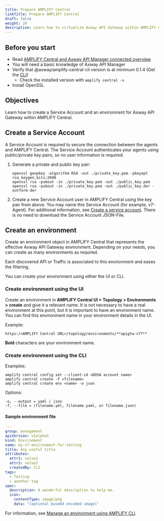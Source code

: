```yaml
---
title: Prepare AMPLIFY Central
linkTitle: Prepare AMPLIFY Central
draft: false
weight: 20
description: Learn how to virtualize Axway API Gateway within AMPLIFY Central by using an environment. Secure the connection between AMPLIFY Central and the agents by using a Service Account. 
---
```


## Before you start

* Read [AMPLIFY Central and Axway API Manager connected overview](/docs/central/connect-api-manager/)
* You will need a basic knowledge of Axway API Manager
* Verify that @axway/amplify-central-cli version is at minimum 0.1.4 (Get the [CLI](/docs/central/cli_central/cli_install/))
    * Check the installed version with `amplify central -v`
* Install OpenSSL

## Objectives

Learn how to create a Service Account and an environment for Axway API Gateway within AMPLIFY Central.

## Create a Service Account

A Service Account is required to secure the connection between the agents and AMPLIFY Central. The Service Account authenticates your agents using public/private key pairs, so no user information is required.

1. Generate a private and public key pair:

    ```
    openssl genpkey -algorithm RSA -out ./private_key.pem -pkeyopt rsa_keygen_bits:2048
    openssl rsa -pubout -in ./private_key.pem -out ./public_key.pem
    openssl rsa -pubout -in ./private_key.pem -out ./public_key.der -outform der
    ```

2. Create a new Service Account user in AMPLIFY Central using the key pair from above. You may name this Service Account (for example, v7-Agent). For additional information, see [Create a service account](/docs/central/cli_central/cli_install/#create-a-service-account). There is no need to download the Service Account JSON-File.

## Create an environment

Create an environment object in AMPLIFY Central that represents the effective Axway API Gateway environment. Depending on your needs, you can create as many environments as required.

Each discovered API or Traffic is associated to this environment and eases the filtering.

You can create your environment using either the UI or CLI.

### Create environment using the UI

Create an environment in **AMPLIFY Central UI > Topology > Environments > create** and give it a relevant name. It is not necessary to have a real environment at this point, but it is important to have an environment name. You can find this environment name in your environment details in the UI.

Example:

```
https:/<AMPLIFY Central URL>/topology/environments/**apigtw-v77**
```

**Bold** characters are your environment name.

### Create environment using the CLI

Examples:

```
amplify central config set --client-id <DOSA account name>
amplify central create -f <filename>
amplify central create env <name> -o json
```

Options:

```
-o, --output = yaml | json
-f, --file = (filename.yml, filename.yaml, or filename.json)
```

#### Sample environment file

```yaml
---
group: management
apiVersion: v1alpha1
kind: Environment
name: my-v7-environment-for-testing
title: Any useful title
attributes:
  attr1: value1
  attr2: value2
  createdBy: CLI
tags:
  - Testing
  - another tag
spec:
  description: A wonderful description to help me.
  icon:
    contentType: image/png
    data: "[optional base64 encoded image]"
```

For information, see [Manage an environment using AMPLIFY CLI](/docs/central/cli_central/cli_environments/).
